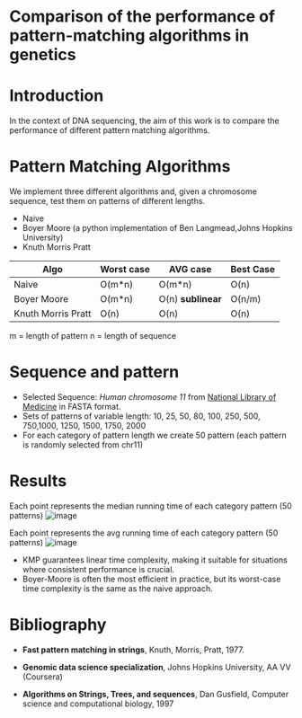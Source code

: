 # Comparison of the performance of pattern-matching algorithms in genetics

# Introduction
In the context of DNA sequencing, the aim of this work is to compare the performance of different pattern matching algorithms.

# Pattern Matching Algorithms
We implement three different algorithms and, given a chromosome sequence, test them on patterns of different lengths. 
- Naive 
- Boyer Moore (a python implementation of Ben Langmead,Johns Hopkins University)
- Knuth Morris Pratt
  
|Algo| Worst case | AVG case | Best Case |
|-|-|-|-|
| Naive| O(m*n)| O(m*n)| O(n) |
| Boyer Moore| O(m*n) | O(n) **sublinear** | O(n/m)|
| Knuth Morris Pratt| O(n) | O(n)| O(n)|



m = length of pattern
n = length of sequence
# Sequence and pattern
- Selected Sequence: *Human chromosome 11* from [National Library of Medicine](https://www.ncbi.nlm.nih.gov/guide/genes-expression/) in FASTA format.
- Sets of patterns of variable length: 10, 25, 50, 80, 100, 250, 500, 750,1000, 1250, 1500, 1750, 2000
- For each category of pattern length we create 50 pattern (each pattern is randomly selected from chr11)
 
# Results
Each point represents the median running time of each category pattern (50 patterns) 
![image](https://github.com/user-attachments/assets/9a3ae019-6916-4bde-8e73-38d66db61afa)

Each point represents the avg running time of each category pattern (50 patterns) 
![image](https://github.com/user-attachments/assets/76fdf930-58b3-42a0-9c4a-1a0d04ce2f56)



- KMP guarantees linear time complexity, making it suitable for situations where consistent performance is crucial.
- Boyer-Moore is often the most efficient in practice, but its worst-case time complexity is the same as the naive approach.

# Bibliography

- **Fast pattern matching in strings**, Knuth, Morris, Pratt, 1977.

- **Genomic data science specialization**, Johns Hopkins University, AA VV (Coursera)

- **Algorithms on Strings, Trees, and sequences**, Dan Gusfield, Computer science and computational biology, 1997




